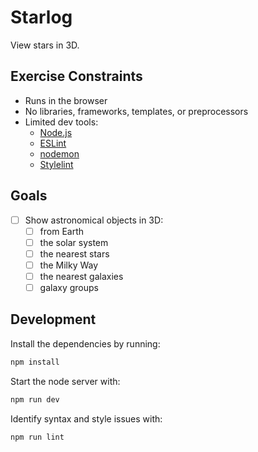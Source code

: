# Starlog

View stars in 3D.

## Exercise Constraints
- Runs in the browser
- No libraries, frameworks, templates, or preprocessors
- Limited dev tools:
  - [Node.js](https://nodejs.org/)
  - [ESLint](https://www.npmjs.com/package/eslint)
  - [nodemon](https://www.npmjs.com/package/nodemon)
  - [Stylelint](https://stylelint.io/)

## Goals
- [ ] Show astronomical objects in 3D:
  - [ ] from Earth
  - [ ] the solar system
  - [ ] the nearest stars
  - [ ] the Milky Way
  - [ ] the nearest galaxies
  - [ ] galaxy groups

## Development
Install the dependencies by running:
```sh
npm install
```
Start the node server with:
```sh
npm run dev
```
Identify syntax and style issues with:
```sh
npm run lint
```
